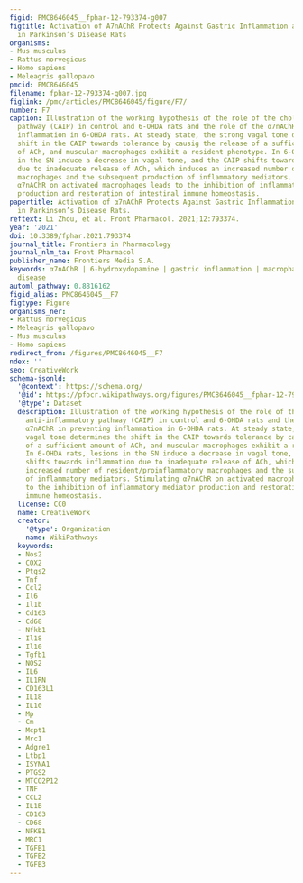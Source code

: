 ```yaml
---
figid: PMC8646045__fphar-12-793374-g007
figtitle: Activation of A7nAChR Protects Against Gastric Inflammation and Dysmotility
  in Parkinson’s Disease Rats
organisms:
- Mus musculus
- Rattus norvegicus
- Homo sapiens
- Meleagris gallopavo
pmcid: PMC8646045
filename: fphar-12-793374-g007.jpg
figlink: /pmc/articles/PMC8646045/figure/F7/
number: F7
caption: Illustration of the working hypothesis of the role of the cholinergic anti-inflammatory
  pathway (CAIP) in control and 6-OHDA rats and the role of the α7nAChR in preventing
  inflammation in 6-OHDA rats. At steady state, the strong vagal tone determines the
  shift in the CAIP towards tolerance by causig the release of a sufficient amount
  of ACh, and muscular macrophages exhibit a resident phenotype. In 6-OHDA rats, lesions
  in the SN induce a decrease in vagal tone, and the CAIP shifts towards inflammation
  due to inadequate release of ACh, which induces an increased number of resident/proinflammatory
  macrophages and the subsequent production of inflammatory mediators. Stimulating
  α7nAChR on activated macrophages leads to the inhibition of inflammatory mediator
  production and restoration of intestinal immune homeostasis.
papertitle: Activation of α7nAChR Protects Against Gastric Inflammation and Dysmotility
  in Parkinson’s Disease Rats.
reftext: Li Zhou, et al. Front Pharmacol. 2021;12:793374.
year: '2021'
doi: 10.3389/fphar.2021.793374
journal_title: Frontiers in Pharmacology
journal_nlm_ta: Front Pharmacol
publisher_name: Frontiers Media S.A.
keywords: α7nAChR | 6-hydroxydopamine | gastric inflammation | macrophage | Parkinson’s
  disease
automl_pathway: 0.8816162
figid_alias: PMC8646045__F7
figtype: Figure
organisms_ner:
- Rattus norvegicus
- Meleagris gallopavo
- Mus musculus
- Homo sapiens
redirect_from: /figures/PMC8646045__F7
ndex: ''
seo: CreativeWork
schema-jsonld:
  '@context': https://schema.org/
  '@id': https://pfocr.wikipathways.org/figures/PMC8646045__fphar-12-793374-g007.html
  '@type': Dataset
  description: Illustration of the working hypothesis of the role of the cholinergic
    anti-inflammatory pathway (CAIP) in control and 6-OHDA rats and the role of the
    α7nAChR in preventing inflammation in 6-OHDA rats. At steady state, the strong
    vagal tone determines the shift in the CAIP towards tolerance by causig the release
    of a sufficient amount of ACh, and muscular macrophages exhibit a resident phenotype.
    In 6-OHDA rats, lesions in the SN induce a decrease in vagal tone, and the CAIP
    shifts towards inflammation due to inadequate release of ACh, which induces an
    increased number of resident/proinflammatory macrophages and the subsequent production
    of inflammatory mediators. Stimulating α7nAChR on activated macrophages leads
    to the inhibition of inflammatory mediator production and restoration of intestinal
    immune homeostasis.
  license: CC0
  name: CreativeWork
  creator:
    '@type': Organization
    name: WikiPathways
  keywords:
  - Nos2
  - COX2
  - Ptgs2
  - Tnf
  - Ccl2
  - Il6
  - Il1b
  - Cd163
  - Cd68
  - Nfkb1
  - Il18
  - Il10
  - Tgfb1
  - NOS2
  - IL6
  - IL1RN
  - CD163L1
  - IL18
  - IL10
  - Mp
  - Cm
  - Mcpt1
  - Mrc1
  - Adgre1
  - Ltbp1
  - ISYNA1
  - PTGS2
  - MTCO2P12
  - TNF
  - CCL2
  - IL1B
  - CD163
  - CD68
  - NFKB1
  - MRC1
  - TGFB1
  - TGFB2
  - TGFB3
---
```


